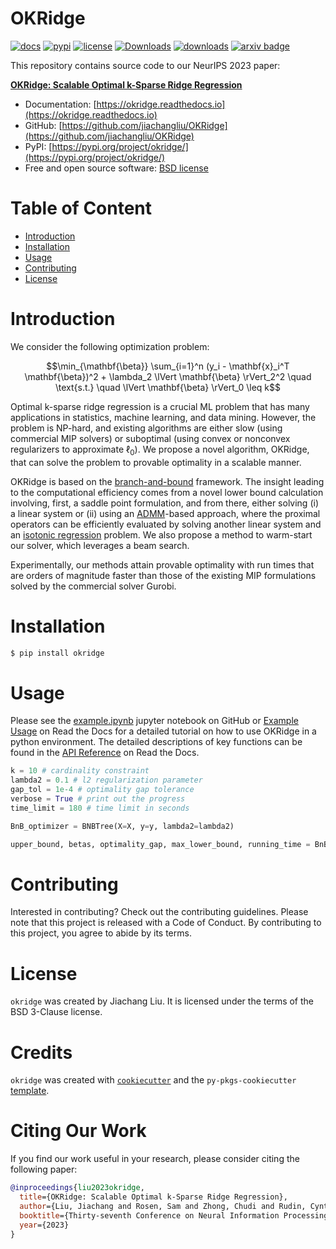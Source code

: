 # OKRidge <!-- omit in toc -->

[![docs](https://readthedocs.org/projects/okridge/badge/?version=latest)](https://readthedocs.org/projects/okridge/?badge=latest)
[![pypi](https://img.shields.io/pypi/v/okridge?color=blue)](https://pypi.org/project/okridge/)
[![license](https://img.shields.io/badge/License-BSD-brightgreen)](https://github.com/jiachangliu/OKRidge/blob/main/LICENSE)
[![Downloads](https://pepy.tech/badge/okridge)](https://pepy.tech/project/okridge)
[![downloads](https://img.shields.io/pypi/dm/okridge)](https://pypistats.org/packages/okridge)
[![arxiv badge](https://img.shields.io/badge/arXiv-2304.06686-red)](https://arxiv.org/abs/2304.06686)

This repository contains source code to our NeurIPS 2023 paper:

[**OKRidge: Scalable Optimal k-Sparse Ridge Regression**](https://arxiv.org/abs/2304.06686)

- Documentation: [https://okridge.readthedocs.io](https://okridge.readthedocs.io)
- GitHub: [https://github.com/jiachangliu/OKRidge](https://github.com/jiachangliu/OKRidge)
- PyPI: [https://pypi.org/project/okridge/](https://pypi.org/project/okridge/)
- Free and open source software: [BSD license](https://github.com/jiachangliu/OKRidge/blob/main/LICENSE)

# Table of Content <!-- omit in toc -->
- [Introduction](#introduction)
- [Installation](#installation)
- [Usage](#usage)
- [Contributing](#contributing)
- [License](#license)

# Introduction

We consider the following optimization problem:

$$\min_{\mathbf{\beta}} \sum_{i=1}^n (y_i - \mathbf{x}_i^T \mathbf{\beta})^2 + \lambda_2 \lVert \mathbf{\beta} \rVert_2^2 \quad \text{s.t.} \quad \lVert \mathbf{\beta} \rVert_0 \leq k$$

Optimal k-sparse ridge regression is a crucial ML problem that has many applications in statistics, machine learning, and data mining.
However, the problem is NP-hard, and existing algorithms are either slow (using commercial MIP solvers) or suboptimal (using convex or nonconvex regularizers to approximate $\ell_0$).
We propose a novel algorithm, OKRidge, that can solve the problem to provable optimality in a scalable manner.

OKRidge is based on the [branch-and-bound](https://en.wikipedia.org/wiki/Branch_and_bound) framework.
The insight leading to the computational efficiency comes from a novel lower bound calculation involving, first, a saddle point formulation, and from there, either solving (i) a linear system or (ii) using an [ADMM](https://stanford.edu/~boyd/admm.html)-based approach, where the proximal operators can be efficiently evaluated by solving another linear system and an [isotonic regression](https://en.wikipedia.org/wiki/Isotonic_regression#:~:text=In%20statistics%20and%20numerical%20analysis,to%20the%20observations%20as%20possible.) problem.
We also propose a method to warm-start our solver, which leverages a beam search.

Experimentally, our methods attain provable optimality with run times that are orders of magnitude faster than those of the existing MIP formulations solved by the commercial solver Gurobi.


# Installation

```bash
$ pip install okridge
```

# Usage

Please see the [example.ipynb](https://github.com/jiachangliu/OKRidge/blob/main/docs/example.ipynb) jupyter notebook on GitHub or [Example Usage](https://okridge.readthedocs.io/en/latest/example.html) on Read the Docs for a detailed tutorial on how to use OKRidge in a python environment. The detailed descriptions of key functions can be found in the [API Reference](https://okridge.readthedocs.io/en/latest/autoapi/index.html) on Read the Docs.

```python
k = 10 # cardinality constraint
lambda2 = 0.1 # l2 regularization parameter
gap_tol = 1e-4 # optimality gap tolerance
verbose = True # print out the progress
time_limit = 180 # time limit in seconds

BnB_optimizer = BNBTree(X=X, y=y, lambda2=lambda2)

upper_bound, betas, optimality_gap, max_lower_bound, running_time = BnB_optimizer.solve(k = k, gap_tol = gap_tol, verbose = verbose, time_limit = time_limit)
```

# Contributing

Interested in contributing? Check out the contributing guidelines. Please note that this project is released with a Code of Conduct. By contributing to this project, you agree to abide by its terms.

# License

`okridge` was created by Jiachang Liu. It is licensed under the terms of the BSD 3-Clause license.

# Credits <!-- omit in toc -->

`okridge` was created with [`cookiecutter`](https://cookiecutter.readthedocs.io/en/latest/) and the `py-pkgs-cookiecutter` [template](https://github.com/py-pkgs/py-pkgs-cookiecutter).

# Citing Our Work <!-- omit in toc -->

If you find our work useful in your research, please consider citing the following paper:

```BibTeX
@inproceedings{liu2023okridge,
  title={OKRidge: Scalable Optimal k-Sparse Ridge Regression},
  author={Liu, Jiachang and Rosen, Sam and Zhong, Chudi and Rudin, Cynthia},
  booktitle={Thirty-seventh Conference on Neural Information Processing Systems},
  year={2023}
}
```